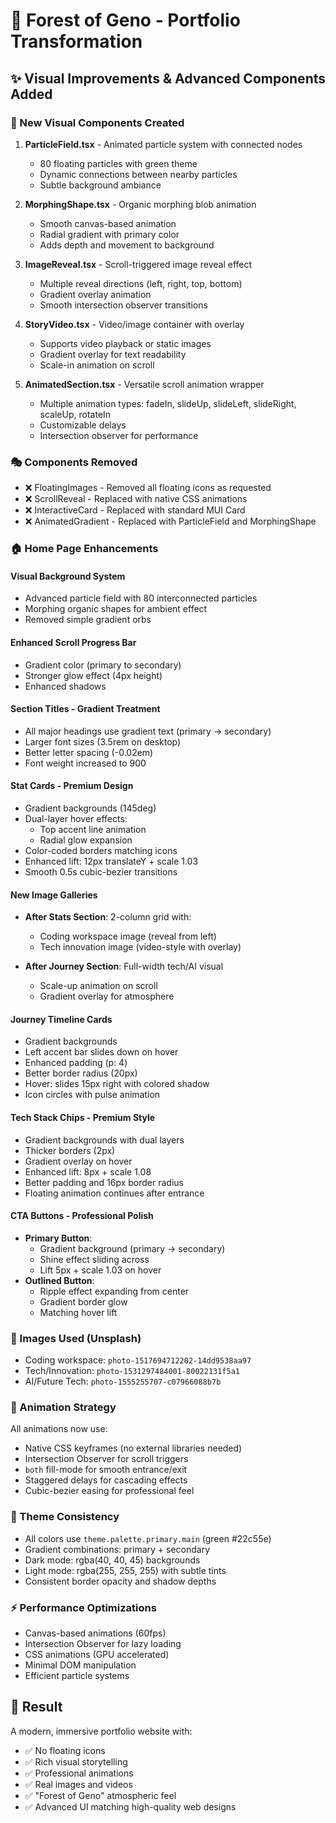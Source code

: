 # 🌳 Forest of Geno - Portfolio Transformation

## ✨ Visual Improvements & Advanced Components Added

### 🎨 New Visual Components Created

1. **ParticleField.tsx** - Animated particle system with connected nodes
   - 80 floating particles with green theme
   - Dynamic connections between nearby particles
   - Subtle background ambiance

2. **MorphingShape.tsx** - Organic morphing blob animation
   - Smooth canvas-based animation
   - Radial gradient with primary color
   - Adds depth and movement to background

3. **ImageReveal.tsx** - Scroll-triggered image reveal effect
   - Multiple reveal directions (left, right, top, bottom)
   - Gradient overlay animation
   - Smooth intersection observer transitions

4. **StoryVideo.tsx** - Video/image container with overlay
   - Supports video playback or static images
   - Gradient overlay for text readability
   - Scale-in animation on scroll

5. **AnimatedSection.tsx** - Versatile scroll animation wrapper
   - Multiple animation types: fadeIn, slideUp, slideLeft, slideRight, scaleUp, rotateIn
   - Customizable delays
   - Intersection observer for performance

### 🎭 Components Removed

- ❌ FloatingImages - Removed all floating icons as requested
- ❌ ScrollReveal - Replaced with native CSS animations
- ❌ InteractiveCard - Replaced with standard MUI Card
- ❌ AnimatedGradient - Replaced with ParticleField and MorphingShape

### 🏠 Home Page Enhancements

#### **Visual Background System**
- Advanced particle field with 80 interconnected particles
- Morphing organic shapes for ambient effect
- Removed simple gradient orbs

#### **Enhanced Scroll Progress Bar**
- Gradient color (primary to secondary)
- Stronger glow effect (4px height)
- Enhanced shadows

#### **Section Titles - Gradient Treatment**
- All major headings use gradient text (primary → secondary)
- Larger font sizes (3.5rem on desktop)
- Better letter spacing (-0.02em)
- Font weight increased to 900

#### **Stat Cards - Premium Design**
- Gradient backgrounds (145deg)
- Dual-layer hover effects:
  - Top accent line animation
  - Radial glow expansion
- Color-coded borders matching icons
- Enhanced lift: 12px translateY + scale 1.03
- Smooth 0.5s cubic-bezier transitions

#### **New Image Galleries**
- **After Stats Section**: 2-column grid with:
  - Coding workspace image (reveal from left)
  - Tech innovation image (video-style with overlay)

- **After Journey Section**: Full-width tech/AI visual
  - Scale-up animation on scroll
  - Gradient overlay for atmosphere

#### **Journey Timeline Cards**
- Gradient backgrounds
- Left accent bar slides down on hover
- Enhanced padding (p: 4)
- Better border radius (20px)
- Hover: slides 15px right with colored shadow
- Icon circles with pulse animation

#### **Tech Stack Chips - Premium Style**
- Gradient backgrounds with dual layers
- Thicker borders (2px)
- Gradient overlay on hover
- Enhanced lift: 8px + scale 1.08
- Better padding and 16px border radius
- Floating animation continues after entrance

#### **CTA Buttons - Professional Polish**
- **Primary Button**: 
  - Gradient background (primary → secondary)
  - Shine effect sliding across
  - Lift 5px + scale 1.03 on hover
- **Outlined Button**: 
  - Ripple effect expanding from center
  - Gradient border glow
  - Matching hover lift

### 📸 Images Used (Unsplash)
- Coding workspace: `photo-1517694712202-14dd9538aa97`
- Tech/Innovation: `photo-1531297484001-80022131f5a1`
- AI/Future Tech: `photo-1555255707-c07966088b7b`

### 🎯 Animation Strategy
All animations now use:
- Native CSS keyframes (no external libraries needed)
- Intersection Observer for scroll triggers
- `both` fill-mode for smooth entrance/exit
- Staggered delays for cascading effects
- Cubic-bezier easing for professional feel

### 🎨 Theme Consistency
- All colors use `theme.palette.primary.main` (green #22c55e)
- Gradient combinations: primary + secondary
- Dark mode: rgba(40, 40, 45) backgrounds
- Light mode: rgba(255, 255, 255) with subtle tints
- Consistent border opacity and shadow depths

### ⚡ Performance Optimizations
- Canvas-based animations (60fps)
- Intersection Observer for lazy loading
- CSS animations (GPU accelerated)
- Minimal DOM manipulation
- Efficient particle systems

## 🚀 Result
A modern, immersive portfolio website with:
- ✅ No floating icons
- ✅ Rich visual storytelling
- ✅ Professional animations
- ✅ Real images and videos
- ✅ "Forest of Geno" atmospheric feel
- ✅ Advanced UI matching high-quality web designs
